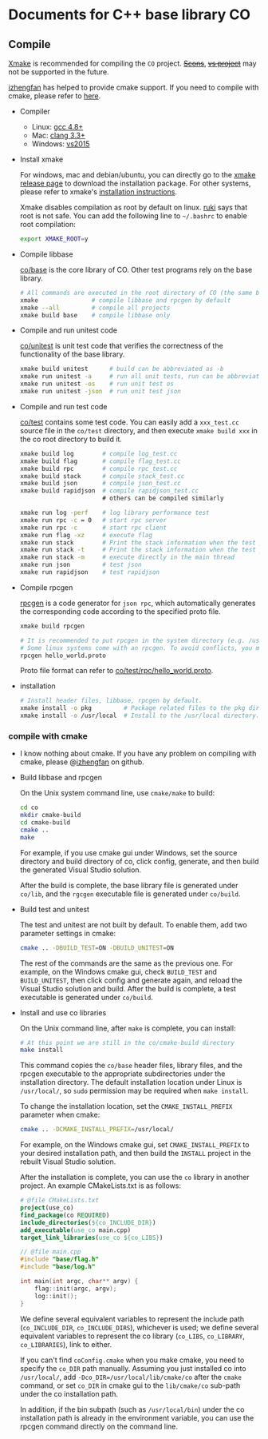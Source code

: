 # Documents for C++ base library CO

## Compile

[Xmake](https://github.com/xmake-io/xmake) is recommended for compiling the `CO` project. ~~[Scons](https://scons.org/)~~, ~~[vs project](https://visualstudio.microsoft.com/)~~ may not be supported in the future.

[izhengfan](https://github.com/izhengfan) has helped to provide cmake support. If you need to compile with cmake, please refer to [here](#compile-with-cmake).

- Compiler
    - Linux: [gcc 4.8+](https://gcc.gnu.org/projects/cxx-status.html#cxx11)
    - Mac: [clang 3.3+](https://clang.llvm.org/cxx_status.html)
    - Windows: [vs2015](https://visualstudio.microsoft.com/)

- Install xmake

  For windows, mac and debian/ubuntu, you can directly go to the [xmake release page](https://github.com/xmake-io/xmake/releases) to download the installation package. For other systems, please refer to xmake's [installation instructions](https://xmake.io/#/guide/installation).

  Xmake disables compilation as root by default on linux. [ruki](https://github.com/waruqi) says that root is not safe. You can add the following line to `~/.bashrc` to enable root compilation:

  ```sh
  export XMAKE_ROOT=y
  ```

- Compile libbase

  [co/base](https://github.com/idealvin/co/tree/master/base) is the core library of CO. Other test programs rely on the base library.

  ```sh
  # All commands are executed in the root directory of CO (the same below)
  xmake               # compile libbase and rpcgen by default
  xmake --all         # compile all projects
  xmake build base    # compile libbase only
  ```

- Compile and run unitest code

  [co/unitest](https://github.com/idealvin/co/tree/master/unitest/base) is unit test code that verifies the correctness of the functionality of the base library.

  ```sh
  xmake build unitest      # build can be abbreviated as -b
  xmake run unitest -a     # run all unit tests, run can be abbreviated as r
  xmake run unitest -os    # run unit test os
  xmake run unitest -json  # run unit test json
  ```

- Compile and run test code

  [co/test](https://github.com/idealvin/co/tree/master/test) contains some test code. You can easily add a `xxx_test.cc` source file in the `co/test` directory, and then execute `xmake build xxx` in the co root directory to build it.

  ```sh
  xmake build log        # compile log_test.cc
  xmake build flag       # compile flag_test.cc
  xmake build rpc        # compile rpc_test.cc
  xmake build stack      # compile stack_test.cc
  xmake build json       # compile json_test.cc
  xmake build rapidjson  # compile rapidjson_test.cc
                         # others can be compiled similarly
  
  xmake run log -perf    # log library performance test
  xmake run rpc -c = 0   # start rpc server
  xmake run rpc -c       # start rpc client
  xmake run flag -xz     # execute flag
  xmake run stack        # Print the stack information when the test program crashes, executed in coroutine by default.
  xmake run stack -t     # Print the stack information when the test program crashes, executed in a thread
  xmake run stack -m     # execute directly in the main thread
  xmake run json         # test json
  xmake run rapidjson    # test rapidjson
  ```

- Compile rpcgen

  [rpcgen](https://github.com/idealvin/co/tree/master/rpcgen) is a code generator for `json rpc`, which automatically generates the corresponding code according to the specified proto file.

  ```sh
  xmake build rpcgen
  
  # It is recommended to put rpcgen in the system directory (e.g. /usr/local/bin/).
  # Some linux systems come with an rpcgen. To avoid conflicts, you may need to rename rpcgen.
  rpcgen hello_world.proto
  ```

  Proto file format can refer to [co/test/rpc/hello_world.proto](https://github.com/idealvin/co/blob/master/test/rpc/hello_world.proto).

- installation

  ```sh
  # Install header files, libbase, rpcgen by default.
  xmake install -o pkg         # Package related files to the pkg directory.
  xmake install -o /usr/local  # Install to the /usr/local directory.
  ```


### compile with cmake

- I know nothing about cmake. If you have any problem on compiling with cmake, please @[izhengfan](https://github.com/izhengfan) on github.

- Build libbase and rpcgen

  On the Unix system command line, use `cmake/make` to build:
  
  ```sh
  cd co
  mkdir cmake-build
  cd cmake-build
  cmake ..
  make
  ```

  For example, if you use cmake gui under Windows, set the source directory and build directory of co, click config, generate, and then build the generated Visual Studio solution.

  After the build is complete, the base library file is generated under `co/lib`, and the `rgcgen` executable file is generated under `co/build`.

- Build test and unitest

  The test and unitest are not built by default. To enable them, add two parameter settings in cmake:

  ```sh
  cmake .. -DBUILD_TEST=ON -DBUILD_UNITEST=ON
  ```

  The rest of the commands are the same as the previous one. For example, on the Windows cmake gui, check `BUILD_TEST` and `BUILD_UNITEST`, then click config and generate again, and reload the Visual Studio solution and build. After the build is complete, a test executable is generated under `co/build`.

- Install and use co libraries

  On the Unix command line, after `make` is complete, you can install:

  ```sh
  # At this point we are still in the co/cmake-build directory
  make install
  ```

  This command copies the `co/base` header files, library files, and the rpcgen executable to the appropriate subdirectories under the installation directory. The default installation location under Linux is `/usr/local/`, so `sudo` permission may be required when `make install`.

  To change the installation location, set the `CMAKE_INSTALL_PREFIX` parameter when cmake:

  ```sh
  cmake .. -DCMAKE_INSTALL_PREFIX=/usr/local/
  ```

  For example, on the Windows cmake gui, set `CMAKE_INSTALL_PREFIX` to your desired installation path, and then build the `INSTALL` project in the rebuilt Visual Studio solution.

  After the installation is complete, you can use the `co` library in another project. An example CMakeLists.txt is as follows:

  ```cmake
  # @file CMakeLists.txt
  project(use_co)
  find_package(co REQUIRED)
  include_directories(${co_INCLUDE_DIR})
  add_executable(use_co main.cpp)
  target_link_libraries(use_co ${co_LIBS})
  ```

  ```cpp
  // @file main.cpp
  #include "base/flag.h"
  #include "base/log.h"

  int main(int argc, char** argv) {
      flag::init(argc, argv);
      log::init();
  }
  ```

  We define several equivalent variables to represent the include path (`co_INCLUDE_DIR`, `co_INCLUDE_DIRS`), whichever is used; we define several equivalent variables to represent the co library (`co_LIBS`, `co_LIBRARY`, `co_LIBRARIES`), link to either.

  If you can't find `coConfig.cmake` when you make cmake, you need to specify the `co_DIR` path manually. Assuming you just installed co into `/usr/local/`, add `-Dco_DIR=/usr/local/lib/cmake/co` after the `cmake` command, or set `co_DIR` in cmake gui to the `lib/cmake/co` sub-path under the co installation path.

  In addition, if the bin subpath (such as `/usr/local/bin`) under the co installation path is already in the environment variable, you can use the rpcgen command directly on the command line.
